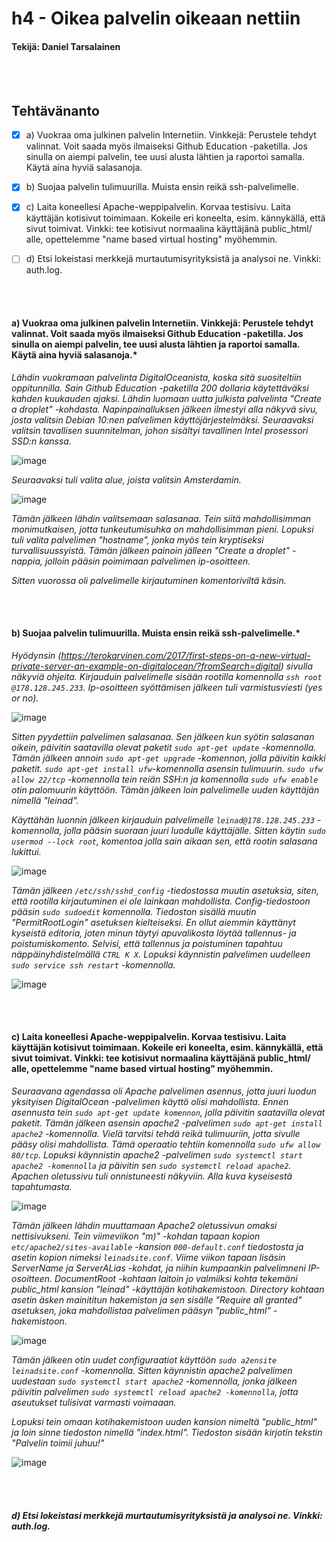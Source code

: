 # h4 - Oikea palvelin oikeaan nettiin
####  Tekijä: Daniel Tarsalainen 

\
&nbsp;


## Tehtävänanto


- [x] a) Vuokraa oma julkinen palvelin Internetiin. Vinkkejä: Perustele tehdyt valinnat. Voit saada myös ilmaiseksi Github Education -paketilla. Jos sinulla on aiempi palvelin, tee uusi alusta lähtien ja raportoi samalla. Käytä aina hyviä salasanoja.
- [x] b) Suojaa palvelin tulimuurilla. Muista ensin reikä ssh-palvelimelle.
- [x] c) Laita koneellesi Apache-weppipalvelin. Korvaa testisivu. Laita käyttäjän kotisivut toimimaan. Kokeile eri koneelta, esim. kännykällä, että sivut toimivat. Vinkki: tee kotisivut normaalina käyttäjänä public_html/ alle, opettelemme "name based virtual hosting" myöhemmin.
- [ ] d) Etsi lokeistasi merkkejä murtautumisyrityksistä ja analysoi ne. Vinkki: auth.log.



\
&nbsp;



#### a) Vuokraa oma julkinen palvelin Internetiin. Vinkkejä: Perustele tehdyt valinnat. Voit saada myös ilmaiseksi Github Education -paketilla. Jos sinulla on aiempi palvelin, tee uusi alusta lähtien ja raportoi samalla. Käytä aina hyviä salasanoja.*

*Lähdin vuokramaan palvelinta DigitalOceanista, koska sitä suositeltiin oppitunnilla. Sain Github Education -paketilla 200 dollaria käytettäväksi kahden kuukauden ajaksi. Lähdin luomaan uutta julkista palvelinta "Create a droplet" -kohdasta. Napinpainalluksen jälkeen ilmestyi alla näkyvä sivu, josta valitsin Debian 10:nen palvelimen käyttöjärjestelmäksi. Seuraavaksi valitsin tavallisen suunnitelman, johon sisältyi tavallinen Intel prosessori SSD:n kanssa.*

![image](https://user-images.githubusercontent.com/77921212/133623762-26ad3845-e05c-4c10-ba18-40bb1e60f51a.png)

*Seuraavaksi tuli valita alue, joista valitsin Amsterdamin.*

![image](https://user-images.githubusercontent.com/77921212/133624676-dee3a1b3-9a7b-4e1e-9dc3-fb4b71defe21.png)

*Tämän jälkeen lähdin valitsemaan salasanaa. Tein siitä mahdollisimman monimutkaisen, jotta tunkeutumisuhka on mahdollisimman pieni. Lopuksi tuli valita palvelimen "hostname", jonka myös tein kryptiseksi turvallisuussyistä. Tämän jälkeen painoin jälleen "Create a droplet" -nappia, jolloin pääsin poimimaan palvelimen ip-osoitteen.*

*Sitten vuorossa oli palvelimelle kirjautuminen komentoriviltä käsin.*

\
&nbsp;

#### b) Suojaa palvelin tulimuurilla. Muista ensin reikä ssh-palvelimelle.*

*Hyödynsin (https://terokarvinen.com/2017/first-steps-on-a-new-virtual-private-server-an-example-on-digitalocean/?fromSearch=digital) sivulla näkyviä ohjeita. Kirjauduin palvelimelle sisään rootilla komennolla `ssh root @178.128.245.233`. Ip-osoitteen syöttämisen jälkeen tuli varmistusviesti (yes or no).*

![image](https://user-images.githubusercontent.com/77921212/133629666-ab139c92-d499-4070-bf65-083af6a3f9fb.png)


*Sitten pyydettiin palvelimen salasanaa. Sen jälkeen kun syötin salasanan oikein, päivitin saatavilla olevat paketit `sudo apt-get update` -komennolla. Tämän jälkeen annoin `sudo apt-get upgrade` -komennon, jolla päivitin kaikki paketit. `sudo apt-get install ufw`-komennolla asensin tulimuurin. `sudo ufw allow 22/tcp` -komennolla tein reiän SSH:n ja komennolla `sudo ufw enable` otin palomuurin käyttöön. Tämän jälkeen loin palvelimelle uuden käyttäjän nimellä "leinad".*

*Käyttähän luonnin jälkeen kirjauduin palvelimelle `leinad@178.128.245.233` -komennolla, jolla pääsin suoraan juuri luodulle käyttäjälle. Sitten käytin `sudo usermod --lock root`, komentoa jolla sain aikaan sen, että rootin salasana lukittui.*

![image](https://user-images.githubusercontent.com/77921212/133632029-7b36f8c9-e5e6-4eac-af69-0fe42c8fff99.png)


*Tämän jälkeen `/etc/ssh/sshd_config` -tiedostossa muutin asetuksia, siten, että rootilla kirjautuminen ei ole lainkaan mahdollista. Config-tiedostoon pääsin `sudo sudoedit` komennolla. Tiedoston sisällä muutin "PermitRootLogin" asetuksen kielteiseksi. En ollut aiemmin käyttänyt kyseistä editoria, joten minun täytyi apuvalikosta löytää tallennus- ja poistumiskomento. Selvisi, että tallennus ja poistuminen tapahtuu näppäinyhdistelmällä `CTRL K X`. Lopuksi käynnistin palvelimen uudelleen `sudo service ssh restart` -komennolla.*

![image](https://user-images.githubusercontent.com/77921212/133631165-33400423-2fe9-4848-876a-6851ef6a4b81.png)


\
&nbsp;


#### c) Laita koneellesi Apache-weppipalvelin. Korvaa testisivu. Laita käyttäjän kotisivut toimimaan. Kokeile eri koneelta, esim. kännykällä, että sivut toimivat. Vinkki: tee kotisivut normaalina käyttäjänä public_html/ alle, opettelemme "name based virtual hosting" myöhemmin.

*Seuraavana agendassa oli Apache palvelimen asennus, jotta juuri luodun yksityisen DigitalOcean -palvelimen käyttö olisi mahdollista. Ennen asennusta tein `sudo apt-get update komennon`, jolla päivitin saatavilla olevat paketit. Tämän jälkeen asensin apache2 -palvelimen `sudo apt-get install apache2` -komennolla. Vielä tarvitsi tehdä reikä tulimuuriin, jotta sivulle pääsy olisi mahdollista. Tämä operaatio tehtiin komennolla `sudo ufw allow 80/tcp`.  Lopuksi käynnistin apache2 -palvelimen `sudo systemctl start apache2 -komennolla` ja päivitin sen `sudo systemctl reload apache2`. Apachen oletussivu tuli onnistuneesti näkyviin. Alla kuva kyseisestä tapahtumasta.*

![image](https://user-images.githubusercontent.com/77921212/133633620-31cd586b-1470-4876-b488-0be12b4c19a8.png)

*Tämän jälkeen lähdin muuttamaan Apache2 oletussivun omaksi nettisivukseni. Tein viimeviikon "m)" -kohdan tapaan kopion `etc/apache2/sites-available` -kansion `000-default.conf` tiedostosta ja asetin kopion nimeksi `leinadsite.conf`. Viime viikon tapaan lisäsin ServerName ja ServerALias -kohdat, ja niihin kumpaankin palvelimneni IP-osoitteen. DocumentRoot -kohtaan laitoin jo valmiiksi kohta tekemäni public_html kansion "leinad" -käyttäjän kotihakemistoon. Directory kohtaan asetin äsken mainititun hakemiston ja sen sisälle "Require all granted" asetuksen, joka mahdollistaa palvelimen pääsyn "public_html" -hakemistoon.*

![image](https://user-images.githubusercontent.com/77921212/133633857-23368a9c-2e95-4fea-b57b-46eff3cdc56a.png)

*Tämän jälkeen otin uudet configuraatiot käyttöön `sudo a2ensite leinadsite.conf` -komennolla. Sitten käynnistin apache2 palvelimen uudestaan `sudo systemctl start apache2` -komennolla, jonka jälkeen päivitin palvelimen `sudo systemctl reload apache2 -komennolla`, jotta aseutukset tulisivat varmasti voimaaan.*

*Lopuksi tein omaan kotihakemistoon uuden kansion nimeltä "public_html" ja loin sinne tiedoston nimellä "index.html". Tiedoston sisään kirjotin tekstin "Palvelin toimii juhuu!"*

![image](https://user-images.githubusercontent.com/77921212/133822839-6bb027d8-2342-4177-aedb-76a73e8059ce.png)



\
&nbsp;


#### *d) Etsi lokeistasi merkkejä murtautumisyrityksistä ja analysoi ne. Vinkki: auth.log.*




